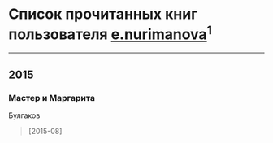 # Список прочитанных книг пользователя [e.nurimanova](http://vk.com/id149200922)<sup>1</sup>
---

## 2015

### Мастер и Маргарита
Булгаков
> [2015-08] 



